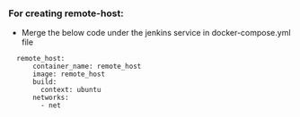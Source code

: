 ### For creating remote-host:
- Merge the below code under the jenkins service in docker-compose.yml file
```
  remote_host:
      container_name: remote_host
      image: remote_host
      build:
        context: ubuntu
      networks:
        - net
```